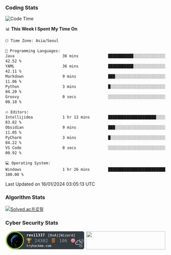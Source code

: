 ### Coding Stats

<!--START_SECTION:waka-->
![Code Time](http://img.shields.io/badge/Code%20Time-1%20hr%2059%20mins-blue)

📊 **This Week I Spent My Time On** 

```text
🕑︎ Time Zone: Asia/Seoul

💬 Programming Languages: 
Java                     36 mins             ███████████░░░░░░░░░░░░░░   42.52 % 
YAML                     36 mins             ███████████░░░░░░░░░░░░░░   42.11 % 
Markdown                 9 mins              ███░░░░░░░░░░░░░░░░░░░░░░   11.06 % 
Python                   3 mins              █░░░░░░░░░░░░░░░░░░░░░░░░   04.20 % 
Groovy                   0 secs              ░░░░░░░░░░░░░░░░░░░░░░░░░   00.10 % 

🔥 Editors: 
Intellijidea             1 hr 12 mins        █████████████████████░░░░   83.82 % 
Obsidian                 9 mins              ███░░░░░░░░░░░░░░░░░░░░░░   11.05 % 
PyCharm                  3 mins              █░░░░░░░░░░░░░░░░░░░░░░░░   04.22 % 
VS Code                  0 secs              ░░░░░░░░░░░░░░░░░░░░░░░░░   00.92 % 

💻 Operating System: 
Windows                  1 hr 26 mins        █████████████████████████   100.00 % 
```


 Last Updated on 16/01/2024 03:05:13 UTC
<!--END_SECTION:waka-->

### Algorithm Stats

[![Solved.ac프로필](http://mazassumnida.wtf/api/v2/generate_badge?boj=revi1337)](https://solved.ac/revi1337)

### Cyber Security Stats

[![revi1337's tryhackme stats](https://raw.githubusercontent.com/Revi1337/Revi1337/main/assets/thm_propic.png)][tryhackme]
[<img src="https://www.hackthebox.com/badge/image/1002993" width="248.01" height="57">][hackthebox]


[website]: https://revi1337.com
[tryhackme]: https://tryhackme.com/p/revi1337
[hackthebox]: https://app.hackthebox.com/profile/1002993
